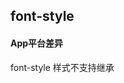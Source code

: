 ## font-style


<!-- CSSJSON.font-style.description -->

<!-- CSSJSON.font-style.syntax -->

<!-- CSSJSON.font-style.values -->

<!-- CSSJSON.font-style.defaultValue -->

<!-- CSSJSON.font-style.unixTags -->

<!-- CSSJSON.font-style.compatibility -->

<!-- CSSJSON.font-style.example -->

#### App平台差异
font-style 样式不支持继承

<!-- CSSJSON.font-style.reference -->
